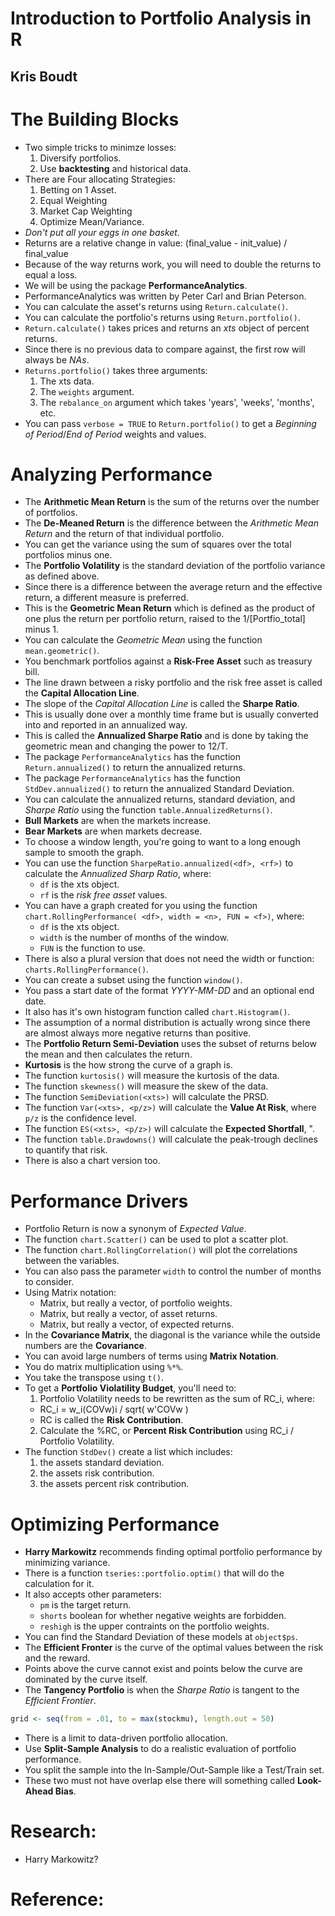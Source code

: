 # Introduction to Portfolio Analysis in R
## Kris Boudt

# The Building Blocks
- Two simple tricks to minimze losses:
  1. Diversify portfolios.
  2. Use **backtesting** and historical data.
- There are Four allocating Strategies:
  1. Betting on 1 Asset.
  2. Equal Weighting
  3. Market Cap Weighting
  4.  Optimize Mean/Variance.
- *Don't put all your eggs in one basket.*
- Returns are a relative change in value: (final_value - init_value) / final_value
- Because of the way returns work, you will need to double the returns to equal a loss.
- We will be using the package **PerformanceAnalytics**.
- PerformanceAnalytics was written by Peter Carl and Brian Peterson.
- You can calculate the asset's returns using `Return.calculate()`.
- You can calculate the portfolio's returns using `Return.portfolio()`.
- `Return.calculate()` takes prices and returns an *xts* object of percent returns.
- Since there is no previous data to compare against, the first row will always be *NAs*.
- `Returns.portfolio()` takes three arguments:
  1. The xts data.
  2. The `weights` argument.
  3. The `rebalance_on` argument which takes 'years', 'weeks', 'months', etc.
- You can pass `verbose = TRUE` to `Return.portfolio()` to get a *Beginning of Period*/*End of Period* weights and values.


# Analyzing Performance
- The **Arithmetic Mean Return** is the sum of the returns over the number of portfolios.
- The **De-Meaned Return** is the difference between the *Arithmetic Mean Return* and the return of that individual portfolio.
- You can get the variance using the sum of squares over the total portfolios minus one.
- The **Portfolio Volatility** is the standard deviation of the portfolio variance as defined above.
- Since there is a difference between the average return and the effective return, a different measure is preferred.
- This is the **Geometric Mean Return** which is defined as the product of one plus the return per portfolio return, raised to the 1/[Portfio_total] minus 1.
- You can calculate the *Geometric Mean* using the function `mean.geometric()`.
- You benchmark portfolios against a **Risk-Free Asset** such as treasury bill.
- The line drawn between a risky portfolio and the risk free asset is called the **Capital Allocation Line**.
- The slope of the *Capital Allocation Line* is called the **Sharpe Ratio**.
- This is usually done over a monthly time frame but is usually converted into and reported in an annualized way.
- This is called the **Annualized Sharpe Ratio** and is done by taking the geometric mean and changing the power to 12/T.
- The package `PerformanceAnalytics` has the function `Return.annualized()` to return the annualized returns.
- The package `PerformanceAnalytics` has the function `StdDev.annualized()` to return the annualized Standard Deviation.
- You can calculate the annualized returns, standard deviation, and *Sharpe Ratio* using the function `table.AnnualizedReturns()`.
- **Bull Markets** are when the markets increase.
- **Bear Markets** are when markets decrease.
- To choose a window length, you're going to want to a long enough sample to smooth the graph.
- You can use the function `SharpeRatio.annualized(<df>, <rf>)` to calculate the *Annualized Sharp Ratio*, where:
  * `df` is the xts object.
  * `rf` is the *risk free asset* values.
- You can have a graph created for you using the function `chart.RollingPerformance( <df>, width = <n>, FUN = <f>)`, where:
  * `df` is the xts object.
  * `width` is the number of months of the window.
  * `FUN` is the function to use.
- There is also a plural version that does not need the width or function: `charts.RollingPerformance()`.
- You can create a subset using the function `window()`.
- You pass a start date of the format *YYYY-MM-DD* and an optional end date.
- It also has it's own histogram function called `chart.Histogram()`.
- The assumption of a normal distribution is actually wrong since there are almost always more negative returns than positive.
- The **Portfolio Return Semi-Deviation** uses the subset of returns below the mean and then calculates the return.
- **Kurtosis** is the how strong the curve of a graph is.
- The function `kurtosis()` will measure the kurtosis of the data.
- The function `skewness()` will measure the skew of the data.
- The function `SemiDeviation(<xts>)` will calculate the PRSD.
- The function `Var(<xts>, <p/z>)` will calculate the **Value At Risk**, where `p/z` is the confidence level.
- The function `ES(<xts>, <p/z>)` will calculate the **Expected Shortfall**, ".
- The function `table.Drawdowns()` will calculate the peak-trough declines to quantify that risk.
- There is also a chart version too.

# Performance Drivers
- Portfolio Return is now a synonym of *Expected Value*.
- The function `chart.Scatter()` can be used to plot a scatter plot.
- The function `chart.RollingCorrelation()` will plot the correlations between the variables.
- You can also pass the parameter `width` to control the number of months to consider.
- Using Matrix notation:
  * Matrix, but really a vector, of portfolio weights.
  * Matrix, but really a vector, of asset returns.
  * Matrix, but really a vector, of expected returns.
- In the **Covariance Matrix**, the diagonal is the variance while the outside numbers are the **Covariance**.
- You can avoid large numbers of terms using **Matrix Notation**.
- You do matrix multiplication using `%*%`.
- You take the transpose using `t()`.
- To get a **Portfolio Violatility Budget**, you'll need to:
  1. Portfolio Volatility needs to be rewritten as the sum of RC_i, where:
    * RC_i = w_i(COVw)i / sqrt( w'COVw )
    * RC is called the **Risk Contribution**.
  2. Calculate the %RC, or **Percent Risk Contribution** using RC_i / Portfolio Volatility.
- The function `StdDev()` create a list which includes:
  1. the assets standard deviation.
  2. the assets risk contribution.
  3. the assets percent risk contribution.

# Optimizing Performance
- **Harry Markowitz** recommends finding optimal portfolio performance by minimizing variance.
- There is a function `tseries::portfolio.optim()` that will do the calculation for it.
- It also accepts other parameters:
  * `pm` is the target return.
  * `shorts` boolean for whether negative weights are forbidden.
  * `reshigh` is the upper contraints on the portfolio weights.
- You can find the Standard Deviation of these models at `object$ps`.
- The **Efficient Fronter** is the curve of the optimal values between the risk and the reward.
- Points above the curve cannot exist and points below the curve are dominated by the curve itself.
- The **Tangency Portfolio** is when the *Sharpe Ratio* is tangent to the *Efficient Frontier*.
```r
grid <- seq(from = .01, to = max(stockmu), length.out = 50)
```
- There is a limit to data-driven portfolio allocation.
- Use **Split-Sample Analysis** to do a realistic evaluation of portfolio performance.
- You split the sample into the In-Sample/Out-Sample like a Test/Train set.
- These two must not have overlap else there will something called **Look-Ahead Bias**.

# Research:
- Harry Markowitz?

# Reference:
